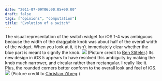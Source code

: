 ```yaml
---
date: "2011-07-09T06:00:05+00:00"
draft: false
tags: ["opinions", "computation"]
title: "Evolution of a switch"
---
```

The visual representation of the switch widget for iOS 1-4 was ambiguous because the width of the draggable knob was about half of the overall width of the widget. When you look at it, it isn't immediately clear whether the blue part is meant to signify the knob. ![](/img/2011-07-09-evolution-of-a-switch/f6bc2fb3bba91ceac2cf426734263f652e9352999857a2d25cc656d9cc39b016.png) (Picture credit to [Ben Stiteler](http://www.appletell.com/technologytell/article/ios-4-first-impressions-on-the-ipod-touch/).) Its new design in iOS 5 appears to have resolved this ambiguity by making the knob much narrower, and circular rather than rectangular. I really like it. Plus, the rounded corners better conform to the overall look and feel of iOS. ![](/img/2011-07-09-evolution-of-a-switch/1b7636cf4cef20a204f226a7298c70e5f06a3183cc726e9dac5086ea3fef4558.png) (Picture credit to [Christian Zibreg](http://9to5mac.com/2011/06/08/imessage-what-you-need-to-know/).)
